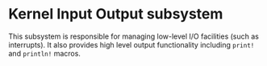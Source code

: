 # Kernel Input Output subsystem

This subsystem is responsible for managing low-level I/O facilities (such as interrupts). It also provides high level output functionality including `print!` and `println!` macros.
